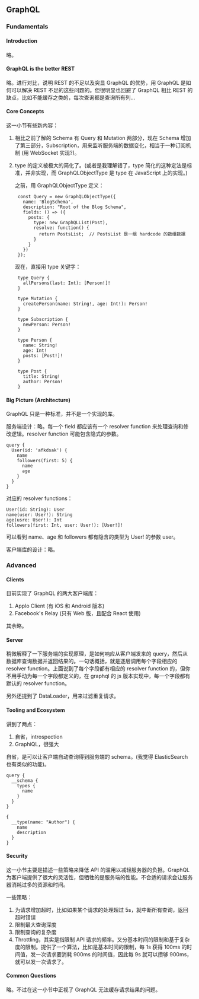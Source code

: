 ## GraphQL

### Fundamentals

#### Introduction

略。

#### GraphQL is the better REST

略。进行对比，说明 REST 的不足以及突显 GraphQL 的优势，用 GraphQL 是如何可以解决 REST 不足的这些问题的。但很明显也回避了 GraphQL 相比 REST 的缺点，比如不能缓存之类的，每次查询都是查询所有列...

#### Core Concepts

这一小节有些新内容：

1. 相比之前了解的 Schema 有 Query 和 Mutation 两部分，现在 Schema 增加了第三部分，Subscription，用来监听服务端的数据变化，相当于一种订阅机制 (用 WebSocket 实现?)。

1. type 的定义被极大的简化了。(或者是我理解错了，type 简化的这种定法是标准，并非实现，而 GraphQLObjectType 是 type 在 JavaScript 上的实现。)

   之前，用 GraphQLObjectType 定义：

        const Query = new GraphQLObjectType({
          name: 'BlogSchema',
          description: "Root of the Blog Schema",
          fields: () => ({
            posts: {
              type: new GraphQLList(Post),
              resolve: function() {
                return PostsList;  // PostsList 是一组 hardcode 的数组数据
              }
            }
          })
        });
  
   现在，直接用 type 关键字：

        type Query {
          allPersons(last: Int): [Person!]!
        }

        type Mutation {
          createPerson(name: String!, age: Int!): Person!
        }

        type Subscription {
          newPerson: Person!
        }

        type Person {
          name: String!
          age: Int!
          posts: [Post!]!
        }

        type Post {
          title: String!
          author: Person!
        }

#### Big Picture (Architecture)

GraphQL 只是一种标准，并不是一个实现的库。

服务端设计：略。每一个 field 都应该有一个 resolver function 来处理查询和修改逻辑。resolver function 可能包含隐式的参数。

    query {
      User(id: 'afkdsak') {
        name
        followers(first: 5) {
          name
          age
        }
      }
    }

对应的 resolver functions：

    User(id: String): User
    name(user: User!): String
    age(usre: User!): Int
    followers(first: Int, user: User!): [User!]!

可以看到 name、age 和 followers 都有隐含的类型为 User! 的参数 user。

客户端库的设计：略。

### Advanced

#### Clients

目前实现了 GraphQL 的两大客户端库：

1. Applo Client (有 iOS 和 Android 版本)
1. Facebook's Relay (只有 Web 版，且配合 React 使用)

其余略。

#### Server

稍微解释了一下服务端的实现原理，是如何响应从客户端发来的 query，然后从数据库查询数据并返回结果的。一句话概括，就是逐层调用每个字段相应的 resolver function。上面说到了每个字段都有相应的 resolver function 的，但你不用手动为每一个字段都定义的，在 graphql 的 js 版本实现中，每一个字段都有默认的 resolver function。

另外还提到了 DataLoader，用来过滤重复请求。

#### Tooling and Ecosystem

讲到了两点：

1. 自省，introspection
1. GraphiQL，很强大

自省，是可以让客户端自动查询得到服务端的 schema。(我觉得 ElasticSearch 也有类似的功能)。

    query {
      __schema {
        types {
          name
        }
      }
    }

    {
      __type(name: "Author") {
        name
        description
      }
    }

#### Security

这一小节主要是描述一些策略来降低 API 的滥用以减轻服务器的负担。GraphQL 为客户端提供了很大的灵活性，但牺牲的是服务端的性能。不合适的请求会让服务器消耗过多的资源和时间。

一些策略：

1. 为请求增加超时，比如如果某个请求的处理超过 5s，就中断所有查询，返回超时错误
1. 限制最大查询深度
1. 限制查询的复杂度
1. Throttling，其实是指限制 API 请求的频率。又分基本时间的限制和基于复杂度的限制。提供了一个算法，比如是基本时间的限制，每 1s 获得 100ms 的时间值，发一次请求要消耗 900ms 的时间值，因此每 9s 就可以攒够 900ms，就可以发一次请求了。

#### Common Questions

略。不过在这一小节中正视了 GraphQL 无法缓存请求结果的问题。
